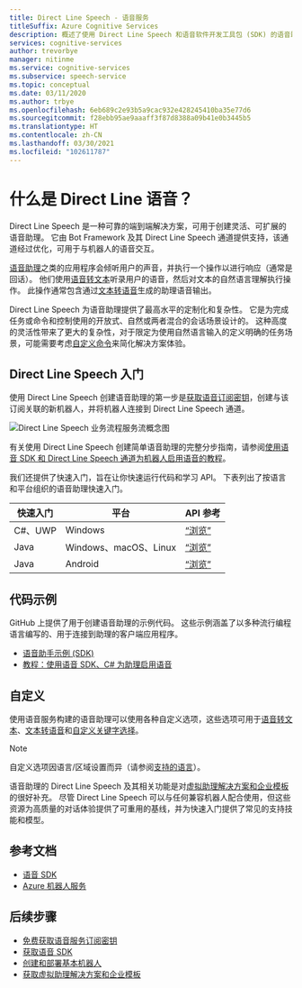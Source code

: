 ```yaml
---
title: Direct Line Speech - 语音服务
titleSuffix: Azure Cognitive Services
description: 概述了使用 Direct Line Speech 和语音软件开发工具包 (SDK) 的语音助理的特性、功能和限制。
services: cognitive-services
author: trevorbye
manager: nitinme
ms.service: cognitive-services
ms.subservice: speech-service
ms.topic: conceptual
ms.date: 03/11/2020
ms.author: trbye
ms.openlocfilehash: 6eb689c2e93b5a9cac932e428245410ba35e77d6
ms.sourcegitcommit: f28ebb95ae9aaaff3f87d8388a09b41e0b3445b5
ms.translationtype: HT
ms.contentlocale: zh-CN
ms.lasthandoff: 03/30/2021
ms.locfileid: "102611787"
---
```

# <a name="what-is-direct-line-speech"></a>什么是 Direct Line 语音？

Direct Line Speech 是一种可靠的端到端解决方案，可用于创建灵活、可扩展的语音助理。 它由 Bot Framework 及其 Direct Line Speech 通道提供支持，该通道经过优化，可用于与机器人的语音交互。

[语音助理](voice-assistants.md)之类的应用程序会倾听用户的声音，并执行一个操作以进行响应（通常是回话）。 他们使用[语音转文本](speech-to-text.md)听录用户的语音，然后对文本的自然语言理解执行操作。 此操作通常包含通过[文本转语音](text-to-speech.md)生成的助理语音输出。

Direct Line Speech 为语音助理提供了最高水平的定制化和复杂性。 它是为完成任务或命令和控制使用的开放式、自然或两者混合的会话场景设计的。 这种高度的灵活性带来了更大的复杂性，对于限定为使用自然语言输入的定义明确的任务场景，可能需要考虑[自定义命令](custom-commands.md)来简化解决方案体验。

## <a name="getting-started-with-direct-line-speech"></a>Direct Line Speech 入门

使用 Direct Line Speech 创建语音助理的第一步是[获取语音订阅密钥](overview.md#try-the-speech-service-for-free)，创建与该订阅关联的新机器人，并将机器人连接到 Direct Line Speech 通道。

   ![Direct Line Speech 业务流程服务流概念图](media/voice-assistants/overview-directlinespeech.png "语音通道流")

有关使用 Direct Line Speech 创建简单语音助理的完整分步指南，请参阅[使用语音 SDK 和 Direct Line Speech 通道为机器人启用语音的教程](tutorial-voice-enable-your-bot-speech-sdk.md)。

我们还提供了快速入门，旨在让你快速运行代码和学习 API。 下表列出了按语言和平台组织的语音助理快速入门。

| 快速入门 | 平台 | API 参考 |
|------------|----------|---------------|
| C#、UWP | Windows | [“浏览”](/dotnet/api/microsoft.cognitiveservices.speech) |
| Java | Windows、macOS、Linux | [“浏览”](/java/api/com.microsoft.cognitiveservices.speech) |
| Java | Android | [“浏览”](/java/api/com.microsoft.cognitiveservices.speech) |

## <a name="sample-code"></a>代码示例

GitHub 上提供了用于创建语音助理的示例代码。 这些示例涵盖了以多种流行编程语言编写的、用于连接到助理的客户端应用程序。

* [语音助手示例 (SDK)](https://aka.ms/csspeech/samples/#voice-assistants-quickstarts)
* [教程：使用语音 SDK、C# 为助理启用语音](tutorial-voice-enable-your-bot-speech-sdk.md)

## <a name="customization"></a>自定义

使用语音服务构建的语音助理可以使用各种自定义选项，这些选项可用于[语音转文本](speech-to-text.md)、[文本转语音](text-to-speech.md)和[自定义关键字选择](./custom-keyword-basics.md)。

> [!NOTE]
> 自定义选项因语言/区域设置而异（请参阅[支持的语言](./language-support.md)）。

语音助理的 Direct Line Speech 及其相关功能是对[虚拟助理解决方案和企业模板](/azure/bot-service/bot-builder-enterprise-template-overview)的很好补充。 尽管 Direct Line Speech 可以与任何兼容机器人配合使用，但这些资源为高质量的对话体验提供了可重用的基线，并为快速入门提供了常见的支持技能和模型。

## <a name="reference-docs"></a>参考文档

* [语音 SDK](./speech-sdk.md)
* [Azure 机器人服务](/azure/bot-service/)

## <a name="next-steps"></a>后续步骤

* [免费获取语音服务订阅密钥](overview.md#try-the-speech-service-for-free)
* [获取语音 SDK](speech-sdk.md)
* [创建和部署基本机器人](/azure/bot-service/bot-builder-tutorial-basic-deploy)
* [获取虚拟助理解决方案和企业模板](https://github.com/Microsoft/AI)
